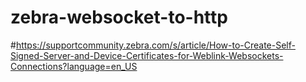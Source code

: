 # zebra-websocket-to-http


#https://supportcommunity.zebra.com/s/article/How-to-Create-Self-Signed-Server-and-Device-Certificates-for-Weblink-Websockets-Connections?language=en_US